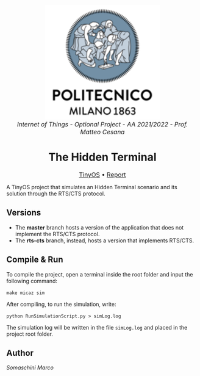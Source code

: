 <p align="center">
  <img width="300" src="docs/Latex/images/logo.png" alt="PoliMi Logo" />
  <br>
  <i><font size="3">
  	Internet of Things - Optional Project - AA 2021/2022 - Prof. Matteo Cesana
    </font>
  </i>
</p>
<h1 align="center">
	<strong>
	The Hidden Terminal
	</strong>
	<br>
</h1>
<p align="center">
<font size="3">	
		<a href="http://www.tinyos.net/">TinyOS</a>		 
		•
		<a href="docs/report.pdf">Report</a>   
	</font>
</p>

A TinyOS project that simulates an Hidden Terminal scenario and its solution through the RTS/CTS protocol. 

## Versions
* The **master** branch hosts a version of the application that does not implement the RTS/CTS protocol.
* The **rts-cts** branch, instead, hosts a version that implements RTS/CTS.

## Compile & Run
To compile the project, open a terminal inside the root folder and input the following command:
```console
make micaz sim
```
After compiling, to run the simulation, write:
```console
python RunSimulationScript.py > simLog.log
```
The simulation log will be written in the file `simLog.log` and placed in the project root folder. 

## Author
*Somaschini Marco*
